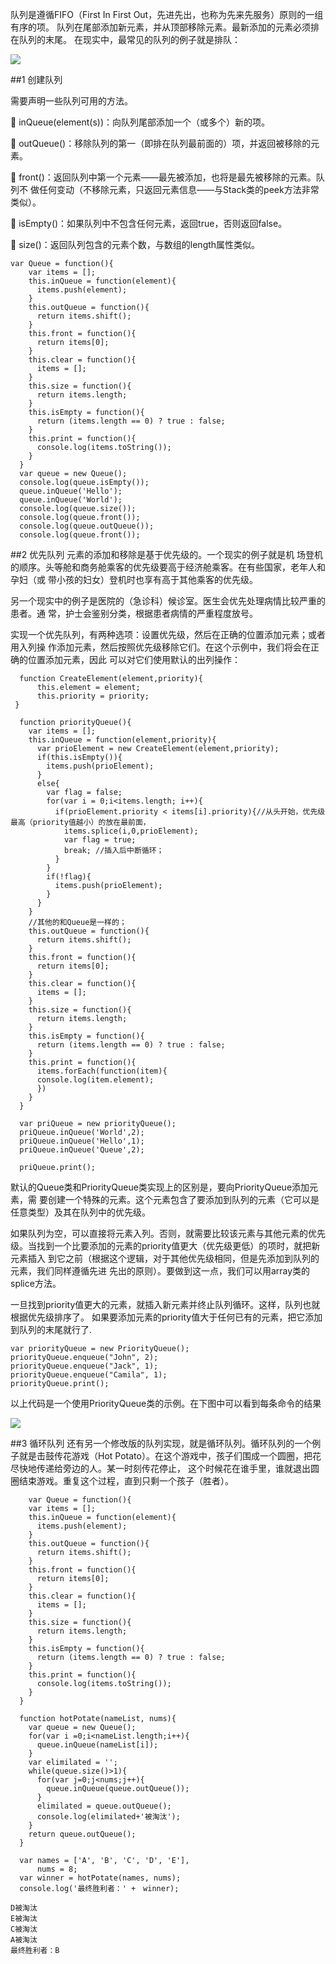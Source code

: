 

队列是遵循FIFO（First In First Out，先进先出，也称为先来先服务）原则的一组有序的项。
队列在尾部添加新元素，并从顶部移除元素。最新添加的元素必须排在队列的末尾。
在现实中，最常见的队列的例子就是排队：

![](http://i.imgur.com/qZcNi6R.png)

##1 创建队列

需要声明一些队列可用的方法。

 inQueue(element(s))：向队列尾部添加一个（或多个）新的项。

 outQueue()：移除队列的第一（即排在队列最前面的）项，并返回被移除的元素。

 front()：返回队列中第一个元素——最先被添加，也将是最先被移除的元素。队列不
做任何变动（不移除元素，只返回元素信息——与Stack类的peek方法非常类似）。

 isEmpty()：如果队列中不包含任何元素，返回true，否则返回false。

 size()：返回队列包含的元素个数，与数组的length属性类似。

	var Queue = function(){
	    var items = [];
	    this.inQueue = function(element){
	      items.push(element);
	    }
	    this.outQueue = function(){
	      return items.shift();
	    }
	    this.front = function(){
	      return items[0];
	    }
	    this.clear = function(){
	      items = [];
	    }
	    this.size = function(){
	      return items.length;
	    }
	    this.isEmpty = function(){
	      return (items.length == 0) ? true : false;
	    }
	    this.print = function(){
	      console.log(items.toString());
	    }
	  }
	  var queue = new Queue();
	  console.log(queue.isEmpty());
	  queue.inQueue('Hello');
	  queue.inQueue('World');
	  console.log(queue.size());
	  console.log(queue.front());
	  console.log(queue.outQueue());
	  console.log(queue.front());


##2 优先队列
元素的添加和移除是基于优先级的。一个现实的例子就是机
场登机的顺序。头等舱和商务舱乘客的优先级要高于经济舱乘客。在有些国家，老年人和孕妇（或
带小孩的妇女）登机时也享有高于其他乘客的优先级。

另一个现实中的例子是医院的（急诊科）候诊室。医生会优先处理病情比较严重的患者。通
常，护士会鉴别分类，根据患者病情的严重程度放号。

实现一个优先队列，有两种选项：设置优先级，然后在正确的位置添加元素；或者用入列操
作添加元素，然后按照优先级移除它们。在这个示例中，我们将会在正确的位置添加元素，因此
可以对它们使用默认的出列操作：

	  function CreateElement(element,priority){
	      this.element = element;
	      this.priority = priority;
     }

	  function priorityQueue(){
	    var items = [];
	    this.inQueue = function(element,priority){
	      var prioElement = new CreateElement(element,priority);
	      if(this.isEmpty()){
	        items.push(prioElement);
	      }
	      else{
	        var flag = false;
	        for(var i = 0;i<items.length; i++){
	          if(prioElement.priority < items[i].priority){//从头开始，优先级最高（priority值越小）的放在最前面，
	            items.splice(i,0,prioElement);
	            var flag = true;
	            break; //插入后中断循环；
	          }
	        }
	        if(!flag){
	          items.push(prioElement);
	        }
	      }
	    }
	    //其他的和Queue是一样的；
	    this.outQueue = function(){
	      return items.shift();
	    }
	    this.front = function(){
	      return items[0];
	    }
	    this.clear = function(){
	      items = [];
	    }
	    this.size = function(){
	      return items.length;
	    }
	    this.isEmpty = function(){
	      return (items.length == 0) ? true : false;
	    }
	    this.print = function(){
	      items.forEach(function(item){
	      console.log(item.element);
	      })
	    }
	  }
	
	  var priQueue = new priorityQueue();
	  priQueue.inQueue('World',2);
	  priQueue.inQueue('Hello',1);
	  priQueue.inQueue('Queue',2);
	
	  priQueue.print();

默认的Queue类和PriorityQueue类实现上的区别是，要向PriorityQueue添加元素，需
要创建一个特殊的元素。这个元素包含了要添加到队列的元素（它可以是任意类型）及其在队列中的优先级。

如果队列为空，可以直接将元素入列。否则，就需要比较该元素与其他元素的优先级。当找到一个比要添加的元素的priority值更大（优先级更低）的项时，就把新元素插入
到它之前（根据这个逻辑，对于其他优先级相同，但是先添加到队列的元素，我们同样遵循先进
先出的原则）。要做到这一点，我们可以用array类的splice方法。

一旦找到priority值更大的元素，就插入新元素并终止队列循环。这样，队列也就根据优先级排序了。
如果要添加元素的priority值大于任何已有的元素，把它添加到队列的末尾就行了.

	var priorityQueue = new PriorityQueue();
	priorityQueue.enqueue("John", 2);
	priorityQueue.enqueue("Jack", 1);
	priorityQueue.enqueue("Camila", 1);
	priorityQueue.print();

以上代码是一个使用PriorityQueue类的示例。在下图中可以看到每条命令的结果

![](http://i.imgur.com/aSoLItt.png)


##3 循环队列
还有另一个修改版的队列实现，就是循环队列。循环队列的一个例子就是击鼓传花游戏（Hot
Potato）。在这个游戏中，孩子们围成一个圆圈，把花尽快地传递给旁边的人。某一时刻传花停止，
这个时候花在谁手里，谁就退出圆圈结束游戏。重复这个过程，直到只剩一个孩子（胜者）。

		var Queue = function(){
	    var items = [];
	    this.inQueue = function(element){
	      items.push(element);
	    }
	    this.outQueue = function(){
	      return items.shift();
	    }
	    this.front = function(){
	      return items[0];
	    }
	    this.clear = function(){
	      items = [];
	    }
	    this.size = function(){
	      return items.length;
	    }
	    this.isEmpty = function(){
	      return (items.length == 0) ? true : false;
	    }
	    this.print = function(){
	      console.log(items.toString());
	    }
	  }
	  
	  function hotPotate(nameList, nums){
	    var queue = new Queue();
	    for(var i =0;i<nameList.length;i++){
	      queue.inQueue(nameList[i]);
	    }
	    var elimilated = '';
	    while(queue.size()>1){
	      for(var j=0;j<nums;j++){
	        queue.inQueue(queue.outQueue());
	      }
	      elimilated = queue.outQueue();
	      console.log(elimilated+'被淘汰');
	    }
	    return queue.outQueue();
	  }
	
	  var names = ['A', 'B', 'C', 'D', 'E'],
	      nums = 8;
	  var winner = hotPotate(names, nums);
	  console.log('最终胜利者：' +　winner);
	
	D被淘汰
	E被淘汰
	C被淘汰
	A被淘汰
	最终胜利者：B